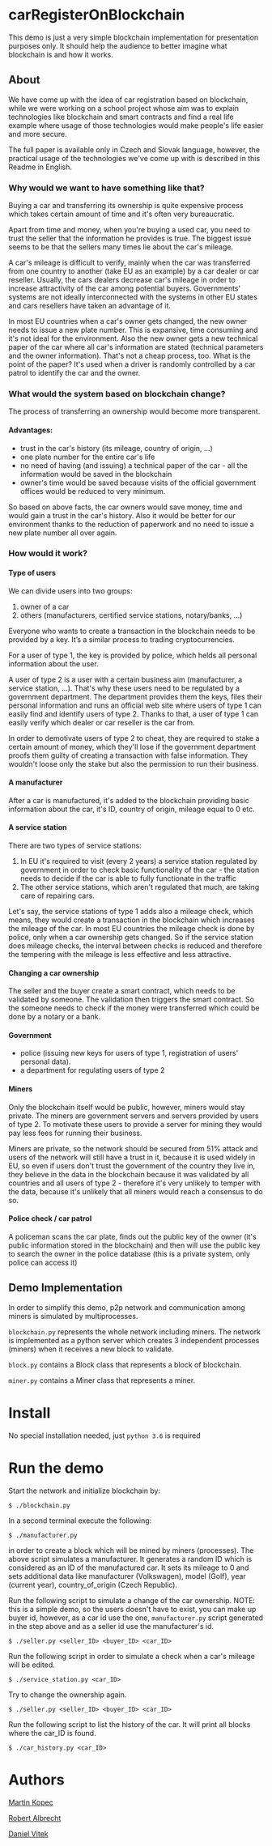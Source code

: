 # carRegisterOnBlockchain

This demo is just a very simple blockchain implementation for presentation
purposes only. It should help the audience to better imagine what blockchain is
and how it works.

## About
We have come up with the idea of car registration based on blockchain, while we
were working on a school project whose aim was to explain technologies like
blockchain and smart contracts and find a real life example where usage of
those technologies would make people's life easier and more secure.

The full paper is available only in Czech and Slovak language, however, the
practical usage of the technologies we've come up with is described in this
Readme in English.

### Why would we want to have something like that?
Buying a car and transferring its ownership is quite expensive process which
takes certain amount of time and it's often very bureaucratic.

Apart from time and money, when you're buying a used car, you need to
trust the seller that the information he provides is true. The biggest issue
seems to be that the sellers many times lie about the car's mileage.

A car's mileage is difficult to verify, mainly when the car was transferred
from one country to another (take EU as an example) by a car dealer or car
reseller. Usually, the cars dealers decrease car's mileage in order to
increase attractivity of the car among potential buyers. Governments' systems
are not ideally interconnected with the systems in other EU states and cars
resellers have taken an advantage of it.

In most EU countries when a car's owner gets changed, the new owner needs to
issue a new plate number. This is expansive, time consuming and it's not ideal
for the environment. Also the new owner gets a new technical paper of the car
where all car's information are stated (technical parameters and the owner
information).
That's not a cheap process, too. What is the point of the paper? It's used when
a driver is randomly controlled by a car patrol to identify the car and the
owner.


### What would the system based on blockchain change?
The process of transferring an ownership would become more transparent.

#### Advantages:
- trust in the car's history (its mileage, country of origin, ...)
- one plate number for the entire car's life
- no need of having (and issuing) a technical paper of the car - all the
  information would be saved in the blockchain
- owner's time would be saved because visits of the official government
 offices would be reduced to very minimum.

So based on above facts, the car owners would save money, time and would gain
a trust in the car's history. Also it would be better for our environment
thanks to the reduction of paperwork and no need to issue a new plate number
all over again.

### How would it work?

#### Type of users
We can divide users into two groups:
1. owner of a car
2. others (manufacturers, certified service stations, notary/banks, ...)

Everyone who wants to create a transaction in the blockchain needs to be
provided by a key. It’s a similar process to trading cryptocurrencies.

For a user of type 1, the key is provided by police, which helds all personal
information about the user.

A user of type 2 is a user with a certain business aim (manufacturer,
a service station, ...). That's why these users need to be regulated by a
government department. The department provides them the keys, files their
personal information and runs an official web site where users of type 1 can
easily find and identify users of type 2. Thanks to that, a user of type 1 can
easily verify which dealer or car reseller is the car from.

In order to demotivate users of type 2 to cheat, they are required to stake
a certain amount of money, which they'll lose if the government department
proofs them guilty of creating a transaction with false information. They
wouldn't loose only the stake but also the permission to run their business.

#### A manufacturer
After a car is manufactured, it's added to the blockchain providing basic
information about the car, it's ID, country of origin, mileage equal to 0 etc.


#### A service station
There are two types of service stations:
1. In EU it's required to visit (every 2 years) a service station regulated by
   government in order to check basic functionality of the car - the station
   needs to decide if the car is able to fully functionate in the traffic
2. The other service stations, which aren't regulated that much, are taking
   care of repairing cars.

Let's say, the service stations of type 1 adds also a mileage check,
which means, they would create a transaction in the blockchain which increases
the mileage of the car. In most EU countries the mileage check is done by
police, only when a car ownership gets changed. So if the service station does
mileage checks, the interval between checks is reduced and therefore the
tempering with the mileage is less effective and less attractive.

#### Changing a car ownership
The seller and the buyer create a smart contract, which needs to be validated
by someone. The validation then triggers the smart contract. So the someone
needs to check if the money were transferred which could be done by a notary
or a bank.

#### Government
- police (issuing new keys for users of type 1, registration of users' personal
  data).
- a department for regulating users of type 2


#### Miners
Only the blockchain itself would be public, however, miners would stay private.
The miners are government servers and servers provided by users of type 2. To
motivate these users to provide a server for mining they would pay less fees
for running their business.

Miners are private, so the network should be secured from 51% attack and users
of the network will still have a trust in it, because it is used widely in
EU, so even if users don't trust the government of the country they live
in, they believe in the data in the blockchain because it was validated by
all countries and all users of type 2 - therefore it's very unlikely to
temper with the data, because it's unlikely that all miners would reach a
consensus to do so.

#### Police check / car patrol
A policeman scans the car plate, finds out the public key of the owner (it's
public information stored in the blockchain) and then will use the public key
to search the owner in the police database (this is a private system, only
police can access it)


## Demo Implementation
In order to simplify this demo, p2p network and communication among miners
is simulated by multiprocesses.

`blockchain.py` represents the whole network including miners. The network is
implemented as a python server which creates 3 independent processes (miners)
when it receives a new block to validate.

`block.py` contains a Block class that represents a block of blockchain.

`miner.py` contains a Miner class that represents a miner.

# Install
No special installation needed, just `python 3.6` is required

# Run the demo
Start the network and initialize blockchain by:
```console
$ ./blockchain.py
```
In a second terminal execute the following:
```console
$ ./manufacturer.py
```
in order to create a block which will be mined by miners (processes).
The above script simulates a manufacturer. It generates a random ID which
is considered as an ID of the manufactured car. It sets its mileage to 0 and
sets additional data like manufacturer (Volkswagen), model (Golf), year
(current year), country_of_origin (Czech Republic).

Run the following script to simulate a change of the car ownership.
NOTE: this is a simple demo, so the users doesn't have to exist, you can
make up buyer id, however, as a car id use the one, `manufacturer.py` script
generated in the step above and as a seller id use the manufacturer's id.
```console
$ ./seller.py <seller_ID> <buyer_ID> <car_ID>
```

Run the following script in order to simulate a check when a car's mileage will
be edited.
```console
$ ./service_station.py <car_ID>
```

Try to change the ownership again.
```console
$ ./seller.py <seller_ID> <buyer_ID> <car_ID>
```

Run the following script to list the history of the car. It will print all
blocks where the car_ID is found.
```console
$ ./car_history.py <car_ID>
```


# Authors
[Martin Kopec](https://www.linkedin.com/in/martin-kopec-07b29096/)

[Robert Albrecht](https://www.linkedin.com/in/robert-albrecht498/)

[Daniel Vitek](https://www.linkedin.com/in/daniel-v%C3%ADtek-683399147/)



